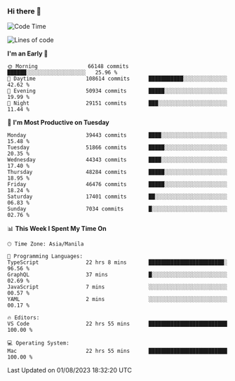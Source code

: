### Hi there 👋

<!--START_SECTION:waka-->
![Code Time](http://img.shields.io/badge/Code%20Time-4%2C198%20hrs%201%20min-blue)

![Lines of code](https://img.shields.io/badge/From%20Hello%20World%20I%27ve%20Written-102.6%20million%20lines%20of%20code-blue)

**I'm an Early 🐤** 

```text
🌞 Morning                66148 commits       ██████░░░░░░░░░░░░░░░░░░░   25.96 % 
🌆 Daytime                108614 commits      ███████████░░░░░░░░░░░░░░   42.62 % 
🌃 Evening                50934 commits       █████░░░░░░░░░░░░░░░░░░░░   19.99 % 
🌙 Night                  29151 commits       ███░░░░░░░░░░░░░░░░░░░░░░   11.44 % 
```
📅 **I'm Most Productive on Tuesday** 

```text
Monday                   39443 commits       ████░░░░░░░░░░░░░░░░░░░░░   15.48 % 
Tuesday                  51866 commits       █████░░░░░░░░░░░░░░░░░░░░   20.35 % 
Wednesday                44343 commits       ████░░░░░░░░░░░░░░░░░░░░░   17.40 % 
Thursday                 48284 commits       █████░░░░░░░░░░░░░░░░░░░░   18.95 % 
Friday                   46476 commits       █████░░░░░░░░░░░░░░░░░░░░   18.24 % 
Saturday                 17401 commits       ██░░░░░░░░░░░░░░░░░░░░░░░   06.83 % 
Sunday                   7034 commits        █░░░░░░░░░░░░░░░░░░░░░░░░   02.76 % 
```


📊 **This Week I Spent My Time On** 

```text
🕑︎ Time Zone: Asia/Manila

💬 Programming Languages: 
TypeScript               22 hrs 8 mins       ████████████████████████░   96.56 % 
GraphQL                  37 mins             █░░░░░░░░░░░░░░░░░░░░░░░░   02.69 % 
JavaScript               7 mins              ░░░░░░░░░░░░░░░░░░░░░░░░░   00.57 % 
YAML                     2 mins              ░░░░░░░░░░░░░░░░░░░░░░░░░   00.17 % 

🔥 Editors: 
VS Code                  22 hrs 55 mins      █████████████████████████   100.00 % 

💻 Operating System: 
Mac                      22 hrs 55 mins      █████████████████████████   100.00 % 
```


 Last Updated on 01/08/2023 18:32:20 UTC
<!--END_SECTION:waka-->


<!--
**rad182/rad182** is a ✨ _special_ ✨ repository because its `README.md` (this file) appears on your GitHub profile.

Here are some ideas to get you started:

- 🔭 I’m currently working on ...
- 🌱 I’m currently learning ...
- 👯 I’m looking to collaborate on ...
- 🤔 I’m looking for help with ...
- 💬 Ask me about ...
- 📫 How to reach me: ...
- 😄 Pronouns: ...
- ⚡ Fun fact: ...
-->
